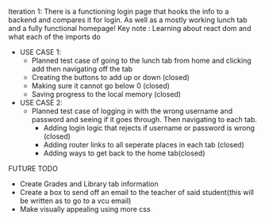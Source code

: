 Iteration 1: There is a functioning login page that hooks the info to a backend and compares it for login. As well as a mostly working lunch tab and a fully functional homepage! Key note :  Learning about react dom and what each of the imports do
 - USE CASE 1:
   - Planned test case of going to the lunch tab from home and clicking add then navigating off the tab
    - Creating the buttons to add up or down (closed)
    - Making sure it cannot go below 0 (closed)
    - Saving progress to the local memory (closed)
 - USE CASE 2:
    - Planned test case of logging in with the wrong username and password and seeing if it goes through. Then navigating to each tab.
       - Adding login logic that rejects if username or password is wrong (closed)
       - Adding router links to all seperate places in each tab (closed)
       - Adding ways to get back to the home tab(closed)

FUTURE TODO
 - Create Grades and Library tab information
 - Create a box to send off an email to the teacher of said student(this will be written as to go to a vcu email)
 - Make visually appealing using more css
